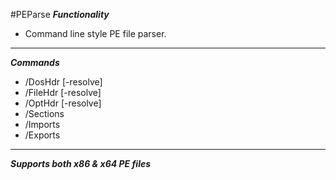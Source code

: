 #PEParse
***Functionality***
- Command line style PE file parser.
-------------------
***Commands***
- /DosHdr [-resolve]
- /FileHdr [-resolve]
- /OptHdr [-resolve]
- /Sections
- /Imports
- /Exports
-----------------
***Supports both x86 & x64 PE files***
